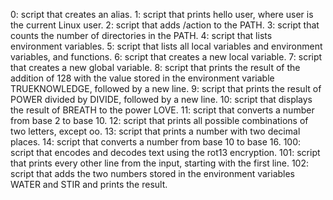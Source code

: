 0: script that creates an alias.
1: script that prints hello user, where user is the current Linux user.
2: script that adds /action to the PATH.
3: script that counts the number of directories in the PATH.
4: script that lists environment variables.
5: script that lists all local variables and environment variables, and functions.
6: script that creates a new local variable.
7: script that creates a new global variable.
8: script that prints the result of the addition of 128 with the value stored in the environment variable TRUEKNOWLEDGE, followed by a new line.
9: script that prints the result of POWER divided by DIVIDE, followed by a new line.
10: script that displays the result of BREATH to the power LOVE.
11: script that converts a number from base 2 to base 10.
12: script that prints all possible combinations of two letters, except oo.
13: script that prints a number with two decimal places.
14: script that converts a number from base 10 to base 16.
100: script that encodes and decodes text using the rot13 encryption.
101: script that prints every other line from the input, starting with the first line.
102: script that adds the two numbers stored in the environment variables WATER and STIR and prints the result.
